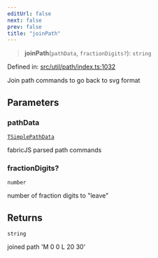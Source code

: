 ```yaml
---
editUrl: false
next: false
prev: false
title: "joinPath"
---
```


> **joinPath**(`pathData`, `fractionDigits?`): `string`

Defined in: [src/util/path/index.ts:1032](https://github.com/fabricjs/fabric.js/blob/8748628df7e9de00ba77413bfc3ad9e9fe9d4f30/src/util/path/index.ts#L1032)

Join path commands to go back to svg format

## Parameters

### pathData

[`TSimplePathData`](/api/type-aliases/tsimplepathdata/)

fabricJS parsed path commands

### fractionDigits?

`number`

number of fraction digits to "leave"

## Returns

`string`

joined path 'M 0 0 L 20 30'
